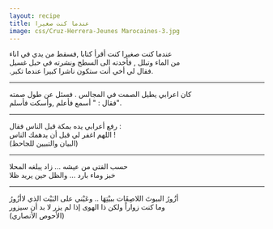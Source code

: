 ```yaml
---
layout: recipe
title: عندما كنت صغيرا 
image: css/Cruz-Herrera-Jeunes Marocaines-3.jpg
---
```


 
عندما كنت صغيرا كنت أقرأ كتابا ,فسقط من يدي في اناء     
من الماء وتبلل , فأخدته الى السطح ونشرته في حبل غسيل        
.فقال لي أخي أنت ستكون ناشرا كبيرا عندما تكبر.
    
----------        

	
كان اعرابي يطيل الصمت في المجالس . فسئل عن طول صمته    
 فقال : " أسمع فأعلم ,وأسكت فأسلم".
    
----------        

	
رفع أعرابي يده بمكة قبل الناس فقال :     
اللهم اغفر لي قبل أن يدهمك الناس !     
 (البيان والتبيين للجاحظ)
    
----------        

	
حسب الفتى من عيشه ... زاد يبلغه المحلا    
خبز وماء بارد ... والظل حين يريد ظلا
    
----------            
 أزُورُ البيوتَ اللاصِقَات ببيْتِهَا .. وعَيْني على البَيْت الذي لاأزُورُ    
 وما كنت زواراً ولكن ذا الهوى
 إذا لم يزر لا بد أن سيزور    
(الأحوص الأنصاري)
	






